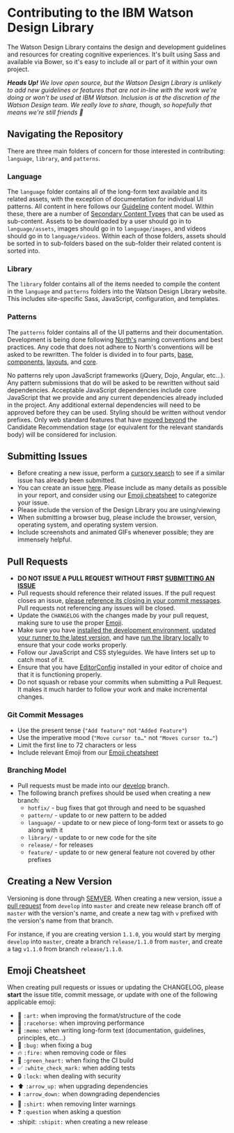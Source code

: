 # Contributing to the IBM Watson Design Library

The Watson Design Library contains the design and development guidelines and resources for creating cognitive experiences. It's built using Sass and available via Bower, so it's easy to include all or part of it within your own project.

_**Heads Up!** We love open source, but the Watson Design Library is unlikely to add new guidelines or features that are not in-line with the work we're doing or won't be used at IBM Watson. Inclusion is at the discretion of the Watson Design team. We really love to share, though, so hopefully that means we're still friends :blue_heart:_

## Navigating the Repository

There are three main folders of concern for those interested in contributing: `language`, `library`, and `patterns`.

### Language

The `language` folder contains all of the long-form text available and its related assets, with the exception of documentation for individual UI patterns. All content in here follows our [Guideline](https://github.com/IBM-Watson/design-library/wiki/Content-Models#guideline) content model. Within these, there are a number of [Secondary Content Types](https://github.com/IBM-Watson/design-library/wiki/Content-Models#secondary-content-types) that can be used as sub-content. Assets to be downloaded by a user should go in to `language/assets`, images should go in to `language/images`, and videos should go in to `language/videos`. Within each of those folders, assets should be sorted in to sub-folders based on the sub-folder their related content is sorted into.

### Library

The `library` folder contains all of the items needed to compile the content in the `language` and `patterns` folders into the Watson Design Library website. This includes site-specific Sass, JavaScript, configuration, and templates.

### Patterns

The `patterns` folder contains all of the UI patterns and their documentation. Development is being done following [North's](http://pointnorth.io/#website-building-blocks) naming conventions and best practices. Any code that does not adhere to North's conventions will be asked to be rewritten. The folder is divided in to four parts, [base](https://github.com/IBM-Watson/design-library/tree/develop/patterns/base#base-elements), [components](https://github.com/IBM-Watson/design-library/tree/develop/patterns/components#components), [layouts](https://github.com/IBM-Watson/design-library/tree/develop/patterns/layouts#layouts), and [core](https://github.com/IBM-Watson/design-library/tree/develop/patterns/core#core).

No patterns rely upon JavaScript frameworks (jQuery, Dojo, Angular, etc…). Any pattern submissions that do will be asked to be rewritten without said dependencies. Acceptable JavaScript dependencies include core JavaScript that we provide and any current dependencies already included in the project. Any additional external dependencies will need to be approved before they can be used. Styling should be written without vendor prefixes. Only web standard features that have [moved beyond](http://en.wikipedia.org/wiki/World_Wide_Web_Consortium#Specification_Maturation) the Candidate Recommendation stage (or equivalent for the relevant standards body) will be considered for inclusion.

## Submitting Issues

* Before creating a new issue, perform a [cursory search](https://github.com/issues?utf8=%E2%9C%93&q=is%3Aissue+user%3Aibm-watson+) to see if a similar issue has already been submitted.
* You can create an issue [here](https://github.com/IBM-Watson/design-library/issues). Please include as many details as possible in your report, and consider using our [Emoji cheatsheet](#emoji-cheatsheet) to categorize your issue.
* Please include the version of the Design Library you are using/viewing
* When submitting a browser bug, please include the browser, version, operating system, and operating system version.
* Include screenshots and animated GIFs whenever possible; they are immensely helpful.

## Pull Requests

* **DO NOT ISSUE A PULL REQUEST WITHOUT FIRST [SUBMITTING AN ISSUE](#submitting-issues)**
* Pull requests should reference their related issues. If the pull request closes an issue, [please reference its closing in your commit messages](https://help.github.com/articles/closing-issues-via-commit-messages/). Pull requests not referencing any issues will be closed.
* Update the `CHANGELOG` with the changes made by your pull request, making sure to use the proper [Emoji](#emoji-cheatsheet).
* Make sure you have [installed the development environment](https://github.com/IBM-Watson/design-library#installation), [updated your runner to the latest version](https://github.com/IBM-Watson/design-library#updating-the-runner), and have [run the library locally](https://github.com/IBM-Watson/design-library#running-locally) to ensure that your code works properly.
* Follow our JavaScript and CSS styleguides. We have linters set up to catch most of it.
* Ensure that you have [EditorConfig](http://editorconfig.org/) installed in your editor of choice and that it is functioning properly.
* Do not squash or rebase your commits when submitting a Pull Request. It makes it much harder to follow your work and make incremental changes.

### Git Commit Messages

* Use the present tense (`"Add feature"` not `"Added Feature"`)
* Use the imperative mood (`"Move cursor to…"` not `"Moves cursor to…"`)
* Limit the first line to 72 characters or less
* Include relevant Emoji from our [Emoji cheatsheet](#emoji-cheatsheet)

### Branching Model

* Pull requests must be made into our [develop](https://github.com/IBM-Watson/design-library/tree/develop) branch.
* The following branch prefixes should be used when creating a new branch:
  * `hotfix/` - bug fixes that got through and need to be squashed
  * `pattern/` - update to or new pattern to be added
  * `language/` - update to or new piece of long-form text or assets to go along with it
  * `library/` - update to or new code for the site
  * `release/` - for releases
  * `feature/` - update to or new general feature not covered by other prefixes

## Creating a New Version

Versioning is done through [SEMVER](http://semver.org/). When creating a new version, issue a [pull request](#pull-requests) from `develop` into `master` and create new release branch off of `master` with the version's name, and create a new tag with `v` prefixed with the version's name from that branch. 

For instance, if you are creating version `1.1.0`, you would start by merging `develop` into `master`, create a branch `release/1.1.0` from `master`, and create a tag `v1.1.0` from branch `release/1.1.0`.

## Emoji Cheatsheet

When creating pull requests or issues or updating the CHANGELOG, please **start** the issue title, commit message, or update with one of the following applicable emoji:

* :art: `:art:` when improving the format/structure of the code
* :racehorse: `:racehorse:` when improving performance
* :memo: `:memo:` when writing long-form text (documentation, guidelines, principles, etc…)
* :bug: `:bug:` when fixing a bug
* :fire: `:fire:` when removing code or files
* :green_heart: `:green_heart:` when fixing the CI build
* :white_check_mark: `:white_check_mark:` when adding tests
* :lock: `:lock:` when dealing with security
* :arrow_up: `:arrow_up:` when upgrading dependencies
* :arrow_down: `:arrow_down:` when downgrading dependencies
* :shirt: `:shirt:` when removing linter warnings
* :question: `:question` when asking a question
* :shipit: `:shipit:` when creating a new release
